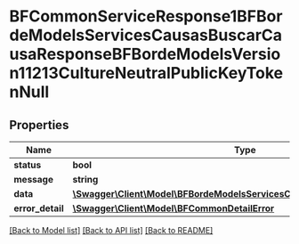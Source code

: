 # BFCommonServiceResponse1BFBordeModelsServicesCausasBuscarCausaResponseBFBordeModelsVersion11213CultureNeutralPublicKeyTokenNull

## Properties
Name | Type | Description | Notes
------------ | ------------- | ------------- | -------------
**status** | **bool** |  | [optional] 
**message** | **string** |  | [optional] 
**data** | [**\Swagger\Client\Model\BFBordeModelsServicesCausasBuscarCausaResponse**](BFBordeModelsServicesCausasBuscarCausaResponse.md) |  | [optional] 
**error_detail** | [**\Swagger\Client\Model\BFCommonDetailError**](BFCommonDetailError.md) |  | [optional] 

[[Back to Model list]](../../README.md#documentation-for-models) [[Back to API list]](../../README.md#documentation-for-api-endpoints) [[Back to README]](../../README.md)

